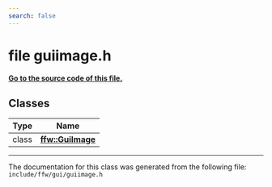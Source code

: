 ```yaml
---
search: false
---
```


# file guiimage.h

**[Go to the source code of this file.](guiimage_8h_source.md)**
## Classes

|Type|Name|
|-----|-----|
|class|[**ffw::GuiImage**](classffw_1_1_gui_image.md)|




----------------------------------------
The documentation for this class was generated from the following file: `include/ffw/gui/guiimage.h`
